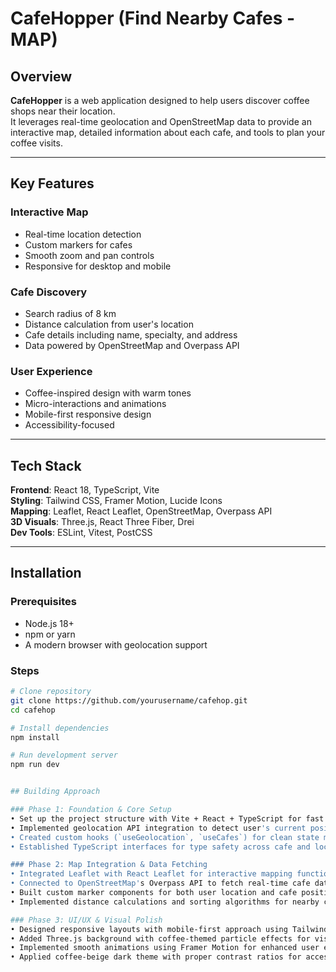 # CafeHopper (Find Nearby Cafes - MAP)

## Overview

**CafeHopper** is a web application designed to help users discover coffee shops near their location.  
It leverages real-time geolocation and OpenStreetMap data to provide an interactive map, detailed information about each cafe, and tools to plan your coffee visits.

---

## Key Features

### Interactive Map
- Real-time location detection  
- Custom markers for cafes  
- Smooth zoom and pan controls  
- Responsive for desktop and mobile  

### Cafe Discovery
- Search radius of 8 km  
- Distance calculation from user's location  
- Cafe details including name, specialty, and address  
- Data powered by OpenStreetMap and Overpass API  

### User Experience
- Coffee-inspired design with warm tones  
- Micro-interactions and animations  
- Mobile-first responsive design  
- Accessibility-focused  

---

## Tech Stack

**Frontend**: React 18, TypeScript, Vite  
**Styling**: Tailwind CSS, Framer Motion, Lucide Icons  
**Mapping**: Leaflet, React Leaflet, OpenStreetMap, Overpass API  
**3D Visuals**: Three.js, React Three Fiber, Drei  
**Dev Tools**: ESLint, Vitest, PostCSS  

---

## Installation

### Prerequisites
- Node.js 18+  
- npm or yarn  
- A modern browser with geolocation support  

### Steps
```bash
# Clone repository
git clone https://github.com/yourusername/cafehop.git
cd cafehop

# Install dependencies
npm install

# Run development server
npm run dev


## Building Approach

### Phase 1: Foundation & Core Setup
• Set up the project structure with Vite + React + TypeScript for fast development
• Implemented geolocation API integration to detect user's current position
• Created custom hooks (`useGeolocation`, `useCafes`) for clean state management
• Established TypeScript interfaces for type safety across cafe and location data

### Phase 2: Map Integration & Data Fetching
• Integrated Leaflet with React Leaflet for interactive mapping functionality
• Connected to OpenStreetMap's Overpass API to fetch real-time cafe data within 8km radius
• Built custom marker components for both user location and cafe positions
• Implemented distance calculations and sorting algorithms for nearby cafe discovery

### Phase 3: UI/UX & Visual Polish
• Designed responsive layouts with mobile-first approach using Tailwind CSS
• Added Three.js background with coffee-themed particle effects for visual appeal
• Implemented smooth animations using Framer Motion for enhanced user experience
• Applied coffee-beige dark theme with proper contrast ratios for accessibility

